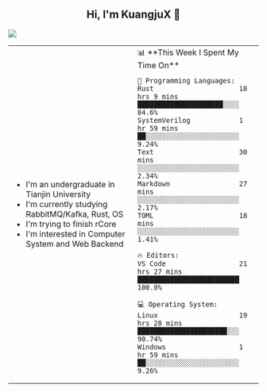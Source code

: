 <h2 align="center"> Hi, I'm KuangjuX 👋 </h2>
<p><img src="https://w.wallhaven.cc/full/nz/wallhaven-nz1e8j.jpg"></p>
<table>
    <tr>
        <td valign="center" width="50%">
            <ul>
                <li>I'm an undergraduate in Tianjin University</li>
                <li>I'm currently studying RabbitMQ/Kafka, Rust, OS</li>
                <li>I'm trying to finish rCore</li>
                <li>I'm interested in Computer System and Web Backend</li>
            </ul>
        </td>
       <td valign="top" width="50%">
<!--START_SECTION:waka-->
📊 **This Week I Spent My Time On** 

```text
💬 Programming Languages: 
Rust                     18 hrs 9 mins       █████████████████████░░░░   84.6% 
SystemVerilog            1 hr 59 mins        ██░░░░░░░░░░░░░░░░░░░░░░░   9.24% 
Text                     30 mins             ░░░░░░░░░░░░░░░░░░░░░░░░░   2.34% 
Markdown                 27 mins             ░░░░░░░░░░░░░░░░░░░░░░░░░   2.17% 
TOML                     18 mins             ░░░░░░░░░░░░░░░░░░░░░░░░░   1.41%

🔥 Editors: 
VS Code                  21 hrs 27 mins      █████████████████████████   100.0%

💻 Operating System: 
Linux                    19 hrs 28 mins      ██████████████████████░░░   90.74% 
Windows                  1 hr 59 mins        ██░░░░░░░░░░░░░░░░░░░░░░░   9.26%

```


<!--END_SECTION:waka-->
</td></tr>
</table>
